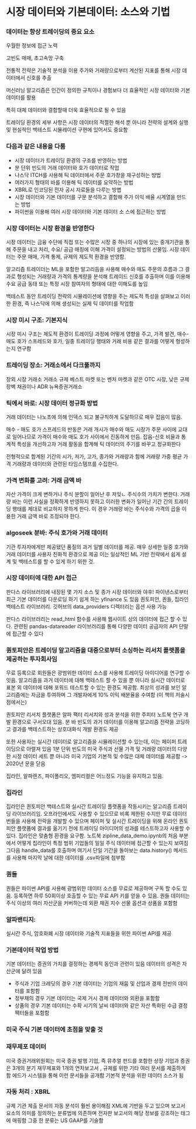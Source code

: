 # 시장 데이터와 기본데이터: 소스와 기법

### 데이터는 항상 트레이딩의 중요 요소
우월한 정보에 접근 노력

고빈도 매매, 초고속망 구축

전통적 전략은 기술적 분석을 이용 주가와 거래량으로부터 계산된 지표를 통해 시장 데이터에서 신호를 추출


머신러닝 알고리즘은 인간이 정의한 규칙이나 경험보다 더 효율적인 시장 데이터와 기본 데이터를 활용

특히 대체 데이터와 결합할때 더욱 효율적으로 될 수 있음

트레이딩 환경의 세부 사항은 시장 데이터의 적절한 해석 뿐 아니라 전략의 설계와 실행 및 현실적인 백테스트 시뮬레이션 구현에 있어서도 중요함

### 다음과 같은 내용을 다룸
- 시장 데이터가 트레이딩 환경의 구조를 반영하는 방법
- 분 단위 빈도의 거래 데이터와 호가 데이터로 작업
- 나스닥 ITCH를 사용해 틱 데이터에서 주문 호가창을 재구성하는 방법
- 여러가지 형태의 바를 이용해 틱 데이터를 요약하는 방법
- XBRL로 인코딩된 전자 공시 자료들을 다루는 방법
- 시장 데이터와 기본 데이터를 구문 분석하고 결합해 주가 이익 배율 시계열을 만드는 방법
- 파이썬을 이용해 여러 시장 데이터와 기본 데이터 소 스에 접근하는 방법

### 시장 데이터는 시장 환경을 반영한다

시장 데이터는 금융 수단에 직접 또는 수많은 시장 중 하나의 시장에 있는 중개기관을 통해 주문을 내고 처리, 수요/ 공급 매칭에 이해 가격이 설정되는 방법의 산물임.
시장 데이터는 주문 매매, 가격 통제, 규제의 제도적 환경을 반영함.

알고리즘 트레이더는 ML을 포함한 알고리듬을 사용해 매수와 매도 주문의 흐름과 그 결과로 형성되는 거래량과 가격의 통계량을 분석해 트레이드 신호를 추출하며 이를 이용해 수요 공급 동태 또는 특정 시장 참여자의 형태에 대한 이해도를 높임

백테스트 동안 트레이딩 전략의 시뮬레이션에 영향을 주는 제도적 특성을 살펴보고 이러한 환경, 즉 나스닥에 의해 생성되는 실제 틱 데이터를 작업함

### 시장 미시 구조: 기본지식
시장 미시 구조는 제도적 환경이 트레이딩 과정에 어떻게 영향을 주고, 가격 발견, 매수-매도 호가 스프레드와 호가, 일중 트레이딩 행태와 거래 비용 같은 결과를 어떻게 형성하는지 연구함

### 트레이딩 장소: 거래소에서 다크풀까지

장외 시장
거래소
거래소 규제
베스트 마켓 또는 벤처 마켓과 같은 OTC 시장, 낮은 규제 장벽
채권이나 ADR
뉴욕증권거래소


### 틱에서 바로: 시장 데이터 정규화 방법
거래 데이터는 나노초에 의해 인덱스 되고 불규칙하게 도달하므로 매우 잡음이 많음.

매수 - 매도 호가 스프레드의 반동은 거래 개시가 매수와 매도 시장가 주문 사이에 교대로 일어나므로 가격이 매수와 매도 호가 사이에서 진동하게 만듬.
잡음-신호 비율과 통계적 특성을 개선하고자 거래 활동을 합계해 틱 데이터의 주기를 바꾸고 정규화한다

전형적으로 합계된 기간의 시가, 저가, 고가, 종가와 거래량과 함께 거래량 가중 평균 가격 거래량과 데이터와 관련된 타임스탬프를 수집한다.

### 가격 변화를 고려: 거래 금액 바
자산 가격이 크게 변하거나 주식 분할이 일어난 후 저잊ㄴ 주식수의 가치가 변한다.
거래량 바는 이런 사실을 정확하게 반영하지 못하고 이러한 변화가 일어난 기간 간의 트레이딩 행태를 제대로 비교하지 못하게 한다. 이 경우 거래량 바는 주식수와 가격의 곱을 이용한 거래 금액 바로 조정되야 한다.

### algoseek 분바: 주식 호가와 거래 데이터
기관 투자자에게만 제공됐던 품질의 과거 일별 데이터를 제공. 매우 상세한 일중 호가와 거래 데이터를 사용자 친화적 환경으로 제공
이는 일상적인 ML 기반 전략에서 쉽게 설계 및 백테스트를 할 수 있게 하기 위한 것.

### 시장 데이터에 대한 API 접근
판다스 라이브러리에 내장된 몇 가지 소스 및 종가 시장 데이터와 야후! 파이낸스로부터 최근 기본 데이터를 다운로딩 하기 쉽게 하는 yfinance 도 있음
퀀토피안, 퀀들, 집라인 백테스트 라이브러리.
깃허브의 data_providers 디렉터리는 옵션 사용 가능

판다스 라이브러리는 read_html 함수를 사용해 웹사이트 상의 데이터에 접근 할 수 있다. 
관련된 pandas-datareader 라이브러리를 통해 다양한 데이터 공급자의 API 단말에 접근할 수 있다


### 퀀토피안은 트레이딩 알고리즘을 대중으로부터 소싱하는 리서치  플랫폼을 제공하는 투자회사임
무료 등록으로 회원들은 광범위한 데이터 소스를 사용해 트레이딩 아이디어를 연구할 수 잇음. 알고리즘을 과거 데이터에 대해 백테스트 할 수 있을 뿐 아니라 실시간 데이터로 표본 외 데이터에 대해 포워드 테스트할 수 있는 환경도 제공함.
최상의 성과를 보인 알고리즘에는 자금을 투여하며 그 개발자에게 10% 이익 배분율을 수여함 (이 책의 저술시점에서는)

퀀토피안 리서치  플랫폼은 알파 팩터 리서치와 성과 분석을 위한 주피터 노트북 연구 개발 환경으로 구서오대 있음.
분 바 빈도의 과거 데이터를 이용해 알고리즘 전략을 코딩하고 결과를 백테스트하는 상호대화식 개발 환경도 제공

또한 사용자는 실시간 데이터로 알고리즘을 시뮬레이션할 수 있는데, 이는 페이퍼 트레이딩으로 아렬져 있음
1분 단위 빈도의 미국 주식과 선물 가격 및 거래량 데이터의 다양한 시장 데이터 세트 뿐 아니라 미국 기업의 기본적 및 수많은 대체 데이터를 제공함
-> 2020년 문을 닫음

집라인, 알파렌즈, 파이폴리오, 엠피리컬은 어느정도 기능을 유지하고 있음.

### 집라인
집라인은 퀀토피안 백테스트와 실시간 트레이딩 플랫폼을 작동시키는 알고리즘 트레이딩 라이브러리임.
오프라인에서도 사용할 수 있으므로 비록 제한된 수지만 무료 데이터 번들을 사용해 전략을 개발할 수 있으며 페이퍼 및 실시간 트레이딩을 위해 온라인 퀀토피안 플랫폼에 결과를 옮기기 전에 트레이딩 아이디어의 성과를 테스트하고자 사용할 수 있다.
집라인은 맞춤형 환경을 요구함.
노트북 zipline_data_demo.ipynb의 처음 부분에서 어떻게 집라인이 특정 범위 기업들의 일일 주식 데이터에 접근할 수 있는지 보여짐
그다음 handle_data를 호출하며 여기서 단일 기간을 돌아보는 data.history() 메서드를 사용해 마지막 날에 대한 데이터를 .csv파일에 첨부함

### 퀀들
퀀들은 파이썬 API를 사용해 광범위한 데이터 소스를 무료로 제공하며 구독 할 수도 있음. 등록하면 하루 50회이상 호출할 수 있는 무료 API 키를 얻을 수 있음. 퀀들 데이터는 주식 이상의 여러 자산군을 커버하는데 외환 채권 지수 선물 옵션과 상품을 포함함

### 알파밴티지:
실시간 주식, 암호화폐 시장 데이터와 기술적 지표들을 위한 파이썬 API를 제공

### 기본데이터 작업 방법
기본 데이터는 증권의 가치를 결정하는 경제적 동인과 관련이 있음
데이터의 성격은 자산군에 달려 있음
- 주식과 기업 크레딧의 경우 기본 데이터는 기업의 재뭄 및 산업과 경제 전반의 데이터를 포함함
- 정부채의 경우 기본 데이터는 국제 거시 경제 데이터와 외환을 포함함
- 상품의 경우 기본 데이터는 수확 시기의 날씨 데이터와 같은 자산 특화된 수급 결정 팩터들을 포함함

### 미국 주식 기본 데이터에 초점을 맞출 것
### 재무제포 데이터
미국 증권거래위원회는 미국 증권 발행 기업, 즉 뮤추얼  펀드를 포함한 상장 기업과 증권은 3개의 분기 재무제표와 1개의 연차보고서 , 규제를 위한 기타 여러 문서를 제출하게 함
에드가 시스템을 통해 이런 문서들을 공개함
기본적 분석을 위한 데이터 소스가 됨

### 자동 처리 : XBRL
규제 기관 제출 문서의 자동 분석이 훨씬 용이해짐
XML에 기반을 두고 있으며 보고서 요소의 의미를 정의하는 분류법에 의존하며 전자판 보고서의 해당 정보를 강조하는 태그에 매핑함
그중 한 분류는 US GAAP를 기술함

